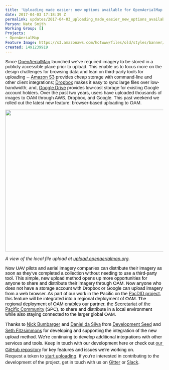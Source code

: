 ```yaml
---
title: 'Uploading made easier: new options available for OpenAerialMap'
date: 2017-04-03 17:18:39 Z
permalink: updates/2017-04-03_uploading_made_easier_new_options_available_for_openaerialmap
Person: Nate Smith
Working Group: []
Projects:
- OpenAerialMap
Feature Image: https://s3.amazonaws.com/hotwww/files/old/styles/banner/public/Screen+Shot+2017-04-03+at+6.02.53+PM.png
created: 1491239919
---
```


<p><span id="docs-internal-guid-8c84d689-34c1-6a76-402e-f8d035bd7c60"><span style="font-size: 11pt; font-family: Arial; background-color: transparent; white-space: pre-wrap;">Since </span></span><span id="docs-internal-guid-8c84d689-34c1-6a76-402e-f8d035bd7c60"><a href="https://openaerialmap.org/">OpenAerialMap</a></span><span id="docs-internal-guid-8c84d689-34c1-6a76-402e-f8d035bd7c60"><span style="font-size: 11pt; font-family: Arial; background-color: transparent; white-space: pre-wrap;"> launched we’ve required imagery to be stored in a publicly accessible place prior to upload. This enable us to focus more on the design challenges for browsing data and lean on third-party tools for uploading -- </span></span><span id="docs-internal-guid-8c84d689-34c1-6a76-402e-f8d035bd7c60"><a href="https://aws.amazon.com/s3/">Amazon S3</a></span><span id="docs-internal-guid-8c84d689-34c1-6a76-402e-f8d035bd7c60"><span style="font-size: 11pt; font-family: Arial; background-color: transparent; white-space: pre-wrap;"> provides cheap storage with command-line and other client integrations; </span></span><span id="docs-internal-guid-8c84d689-34c1-6a76-402e-f8d035bd7c60"><a href="https://www.dropbox.com">Dropbox</a></span><span id="docs-internal-guid-8c84d689-34c1-6a76-402e-f8d035bd7c60"><span style="font-size: 11pt; font-family: Arial; background-color: transparent; white-space: pre-wrap;"> makes it easy to sync large files over low-bandwidth; and, </span></span><span id="docs-internal-guid-8c84d689-34c1-6a76-402e-f8d035bd7c60"><a href="https://www.google.com/drive/">Google Drive</a></span><span id="docs-internal-guid-8c84d689-34c1-6a76-402e-f8d035bd7c60"><span style="font-size: 11pt; font-family: Arial; background-color: transparent; white-space: pre-wrap;"> provides low-cost storage for existing Google account holders. Over the past two years, users have uploaded thousands of images to OAM through AWS, Dropbox, and Google. This past weekend we rolled out the latest new feature: browser-based uploading to OAM. </span></span></p><p><img src="https://s3.amazonaws.com/hotwww/files/old/oam-upload-1.gif" alt="" style="width:907px;height:452px"></p><p><em style="font-style: italic;">A view of the local file upload at <a href="https://upload.openaerialmap.org/">upload.openaerialmap.org</a>.</em></p><p><span style="font-size: 11pt; font-family: Arial; color: #000000; background-color: transparent; font-weight: 400; font-style: normal; font-variant: normal; text-decoration: none; vertical-align: baseline; white-space: pre-wrap;"><span style="font-size: 14.6667px;">Now UAV pilots and aerial imagery companies can distribute their imagery as soon as they’ve completed a collection without needing to use a third-party tool. </span>This simple, new upload method opens up more opportunities for anyone to share and distribute their imagery through OAM. Now anyone who does not have a storage account with Dropbox or Google can upload imagery from a web browser. As part of our work in the Pacific on the </span><a href="https://www.hotosm.org/updates/2016-07-20_hot_launches_new_pacdid_drone_imagery_project">PacDID project</a><span style="font-size: 11pt; font-family: Arial; color: #000000; background-color: transparent; font-weight: 400; font-style: normal; font-variant: normal; text-decoration: none; vertical-align: baseline; white-space: pre-wrap;">, this feature will be integrated into a regional deployment of OAM. The regional deployment of OAM enables our partner, the </span><a href="http://gsd.spc.int/">Secretariat of the Pacific Community</a><span style="font-size: 11pt; font-family: Arial; color: #000000; background-color: transparent; font-weight: 400; font-style: normal; font-variant: normal; text-decoration: none; vertical-align: baseline; white-space: pre-wrap;"> (SPC), to share and distribute in a local environment while also staying connected to the larger global OAM. </span></p><p style="line-height: 1.38; margin-top: 0pt; margin-bottom: 0pt;" dir="ltr"><span style="font-size: 11pt; font-family: Arial; color: #000000; background-color: transparent; font-weight: 400; font-style: normal; font-variant: normal; text-decoration: none; vertical-align: baseline; white-space: pre-wrap;">Thanks to </span><a href="https://developmentseed.org/team/nick-bumbarger/">Nick Bumbarger</a><span style="font-size: 11pt; font-family: Arial; color: #000000; background-color: transparent; font-weight: 400; font-style: normal; font-variant: normal; text-decoration: none; vertical-align: baseline; white-space: pre-wrap;"> and </span><a href="https://developmentseed.org/team/daniel-silva/">Daniel da Silva</a><span style="font-size: 11pt; font-family: Arial; color: #000000; background-color: transparent; font-weight: 400; font-style: normal; font-variant: normal; text-decoration: none; vertical-align: baseline; white-space: pre-wrap;"> from </span><a href="https://developmentseed.org">Development Seed</a><span style="font-size: 11pt; font-family: Arial; color: #000000; background-color: transparent; font-weight: 400; font-style: normal; font-variant: normal; text-decoration: none; vertical-align: baseline; white-space: pre-wrap;"> and </span><a href="https://twitter.com/mojodna">Seth Fitzsimmons</a><span style="font-size: 11pt; font-family: Arial; color: #000000; background-color: transparent; font-weight: 400; font-style: normal; font-variant: normal; text-decoration: none; vertical-align: baseline; white-space: pre-wrap;"> for developing and supporting the integration of the new upload method. We’re continuing to develop additional integrations with other services and tools. Keep in touch with our development here or check out <a href="https://github.com/hotosm/openaerialmap">our GitHub repository</a> for key features and issues we’re working on. </span></p><p style="line-height: 1.38; margin-top: 0pt; margin-bottom: 0pt;" dir="ltr"><span style="font-size: 11pt; font-family: Arial; background-color: transparent; white-space: pre-wrap;">Request a token to </span><a href="https://upload.openaerialmap.org">start uploading</a><span style="font-size: 11pt; font-family: Arial; background-color: transparent; white-space: pre-wrap;">. If you’re interested in contributing to the development of the project, get in touch with us on </span><a href="https://gitter.im/hotosm/OpenAerialMap">Gitter</a><span style="font-size: 11pt; font-family: Arial; background-color: transparent; white-space: pre-wrap;"> or </span><a href="https://hotosm-slack.herokuapp.com/">Slack</a><span style="font-size: 11pt; font-family: Arial; background-color: transparent; white-space: pre-wrap;">. </span></p>
